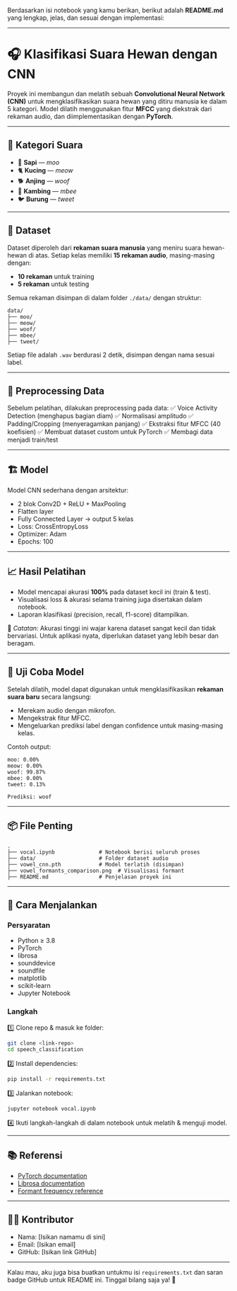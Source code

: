 Berdasarkan isi notebook yang kamu berikan, berikut adalah **README.md** yang lengkap, jelas, dan sesuai dengan implementasi:

---

# 🎧 Klasifikasi Suara Hewan dengan CNN

Proyek ini membangun dan melatih sebuah **Convolutional Neural Network (CNN)** untuk mengklasifikasikan suara hewan yang ditiru manusia ke dalam 5 kategori.
Model dilatih menggunakan fitur **MFCC** yang diekstrak dari rekaman audio, dan diimplementasikan dengan **PyTorch**.

---

## 🐾 Kategori Suara

* 🐄 **Sapi** — *moo*
* 🐈 **Kucing** — *meow*
* 🐕 **Anjing** — *woof*
* 🐐 **Kambing** — *mbee*
* 🐦 **Burung** — *tweet*

---

## 📁 Dataset

Dataset diperoleh dari **rekaman suara manusia** yang meniru suara hewan-hewan di atas.
Setiap kelas memiliki **15 rekaman audio**, masing-masing dengan:

* **10 rekaman** untuk training
* **5 rekaman** untuk testing

Semua rekaman disimpan di dalam folder `./data/` dengan struktur:

```
data/
├── moo/
├── meow/
├── woof/
├── mbee/
├── tweet/
```

Setiap file adalah `.wav` berdurasi 2 detik, disimpan dengan nama sesuai label.

---

## 🔄 Preprocessing Data

Sebelum pelatihan, dilakukan preprocessing pada data:
✅ Voice Activity Detection (menghapus bagian diam)
✅ Normalisasi amplitudo
✅ Padding/Cropping (menyeragamkan panjang)
✅ Ekstraksi fitur MFCC (40 koefisien)
✅ Membuat dataset custom untuk PyTorch
✅ Membagi data menjadi train/test

---

## 🏗️ Model

Model CNN sederhana dengan arsitektur:

* 2 blok Conv2D + ReLU + MaxPooling
* Flatten layer
* Fully Connected Layer → output 5 kelas
* Loss: CrossEntropyLoss
* Optimizer: Adam
* Epochs: 100

---

## 📈 Hasil Pelatihan

* Model mencapai akurasi **100%** pada dataset kecil ini (train & test).
* Visualisasi loss & akurasi selama training juga disertakan dalam notebook.
* Laporan klasifikasi (precision, recall, f1-score) ditampilkan.

📌 *Catatan:*
Akurasi tinggi ini wajar karena dataset sangat kecil dan tidak bervariasi. Untuk aplikasi nyata, diperlukan dataset yang lebih besar dan beragam.

---

## 🚀 Uji Coba Model

Setelah dilatih, model dapat digunakan untuk mengklasifikasikan **rekaman suara baru** secara langsung:

* Merekam audio dengan mikrofon.
* Mengekstrak fitur MFCC.
* Mengeluarkan prediksi label dengan confidence untuk masing-masing kelas.

Contoh output:

```
moo: 0.00%
meow: 0.00%
woof: 99.87%
mbee: 0.00%
tweet: 0.13%

Prediksi: woof
```

---

## 📦 File Penting

```
.
├── vocal.ipynb              # Notebook berisi seluruh proses
├── data/                    # Folder dataset audio
├── vowel_cnn.pth            # Model terlatih (disimpan)
├── vowel_formants_comparison.png  # Visualisasi formant
├── README.md                # Penjelasan proyek ini
```

---

## 📝 Cara Menjalankan

### Persyaratan

* Python ≥ 3.8
* PyTorch
* librosa
* sounddevice
* soundfile
* matplotlib
* scikit-learn
* Jupyter Notebook

### Langkah

1️⃣ Clone repo & masuk ke folder:

```bash
git clone <link-repo>
cd speech_classification
```

2️⃣ Install dependencies:

```bash
pip install -r requirements.txt
```

3️⃣ Jalankan notebook:

```bash
jupyter notebook vocal.ipynb
```

4️⃣ Ikuti langkah-langkah di dalam notebook untuk melatih & menguji model.

---

## 📚 Referensi

* [PyTorch documentation](https://pytorch.org/docs/stable/index.html)
* [Librosa documentation](https://librosa.org/doc/latest/index.html)
* [Formant frequency reference](https://biomed.papers.upol.cz/pdfs/bio/2007/02/31.pdf)

---

## 👨‍💻 Kontributor

* Nama: \[Isikan namamu di sini]
* Email: \[Isikan email]
* GitHub: \[Isikan link GitHub]

---

Kalau mau, aku juga bisa buatkan untukmu isi `requirements.txt` dan saran badge GitHub untuk README ini. Tinggal bilang saja ya! 🚀
